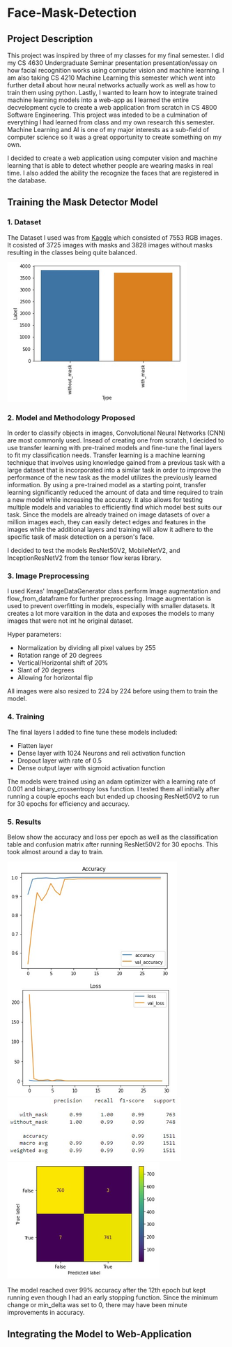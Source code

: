 # Face-Mask-Detection

## Project Description 
This project was inspired by three of my classes for my final semester. I did my CS 4630 Undergraduate Seminar presentation presentation/essay on how facial recognition works using computer vision and machine learning. I am also taking CS 4210 Machine Learning this semester which went into further detail about how neural networks actually work as well as how to train them using python. Lastly, I wanted to learn how to integrate trained machine learning models into a web-app as I learned the entire decvelopment cycle to create a web application from scratch in CS 4800 Software Engineering. This project was inteded to be a culmination of everything I had learned from class and my own research this semester. Machine Learning and AI is one of my major interests as a sub-field of computer science so it was a great opportunity to create something on my own. 

I decided to create a web application using computer vision and machine learning that is able to detect whether people are wearing masks in real time. I also added the ability the recognize the faces that are registered in the database. 

## Training the Mask Detector Model

### 1. Dataset
The Dataset I used was from [Kaggle](https://www.kaggle.com/datasets/omkargurav/face-mask-dataset) which consisted of 7553 RGB images. It cosisted of 3725 images with masks and 3828 images without masks resulting in the classes being quite balanced. 

![Class Distribution](images/classes.jpg)

### 2. Model and Methodology Proposed

In order to classify objects in images, Convolutional Neural Networks (CNN) are most commonly used. Insead of creating one from scratch, I decided to use transfer learning with pre-trained models and fine-tune the final layers to fit my classification needs. Transfer learning is a machine learning technique that involves using knowledge gained from a previous task with a large dataset that is incorporated into a similar task in order to improve the performance of the new task as the model utilizes the previously learned information. By using a pre-trained model as a starting point, transfer learning significantly reduced the amount of data and time required to train a new model while increasing the accuracy. It also allows for testing  multiple models and variables to efficiently find which model best suits our task. Since the models are already trained on image datasets of over a million images each, they can easily detect edges and features in the images while the additional layers and training will allow it adhere to the specific task of mask detection on a person's face.

I decided to test the models ResNet50V2, MobileNetV2, and InceptionResNetV2 from the tensor flow keras library. 

### 3. Image Preprocessing

I used Keras' ImageDataGenerator class perform Image augmentation and flow_from_dataframe for further preprocessing. Image augmentation is used to prevent overfitting in models, especially with smaller datasets. It creates a lot more varaition in the data and exposes the models to many images that were not int he original dataset.

Hyper parameters:
- Normalization by dividing all pixel values by 255
- Rotation range of 20 degrees
- Vertical/Horizontal shift of 20%
- Slant of 20 degrees
- Allowing for horizontal flip

All images were also resized to 224 by 224 before using them to train the model.
 
### 4. Training

The final layers I added to fine tune these models included:
- Flatten layer
- Dense layer with 1024 Neurons and reli activation function
- Dropout layer with rate of 0.5
- Dense output layer with sigmoid activation function

The models were trained using an adam optimizer with a learning rate of 0.001 and binary_crossentropy loss function. I tested them all initially after running a couple epochs each but ended up choosing ResNet50V2 to run for 30 epochs for efficiency and accuracy. 

### 5. Results
Below show the accuracy and loss per epoch as well as the classification table and confusion matrix after running ResNet50V2 for 30 epochs. This took almost around a day to train. 

![Accuracy and Loss](images/accloss.jpg)
![Classification Table](images/class.jpg)
![Confusion Matrix](images/conf.jpg)

The model reached over 99% accuracy after the 12th epoch but kept running even though I had an early stopping function. Since the minimum change or min_delta was set to 0, there may have been minute improvements in accuracy.

## Integrating the Model to Web-Application

